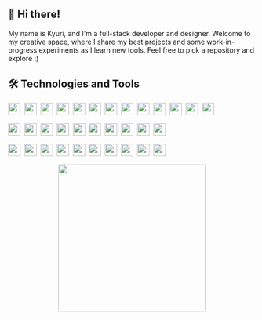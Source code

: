 ## 👋 Hi there!

My name is Kyuri, and I'm a full-stack developer and designer. Welcome to my creative space, where I share my best projects and some work-in-progress experiments as I learn new tools. Feel free to pick a repository and explore :)

## 🛠 Technologies and Tools

<img src="https://img.shields.io/badge/JavaScript-282C34?logo=javascript&logoColor=F7DF1E" height="25" />&nbsp;
<img src="https://img.shields.io/badge/HTML5-282C34?logo=html5&logoColor=E34F26" height="25" />&nbsp;
<img src="https://img.shields.io/badge/CSS3-282C34?logo=css3&logoColor=1572B6" height="25" />&nbsp;
<img src="https://img.shields.io/badge/Python-282C34?logo=python&logoColor=3776AB" height="25" />&nbsp;
<img src="https://img.shields.io/badge/C-282C34?logo=c&logoColor=A8B9CC" height="25" />&nbsp;
<img src="https://img.shields.io/badge/C++-282C34?logo=c%2B%2B&logoColor=00599C" height="25" />&nbsp;
<img src="https://img.shields.io/badge/Swift-282C34?logo=swift&logoColor=FA7343" height="25" />&nbsp;
<img src="https://img.shields.io/badge/Java-282C34?logo=openjdk&logoColor=007396" height="25" />&nbsp;
<img src="https://img.shields.io/badge/BrightScript-282C34?logo=television&logoColor=FFFFFF" height="25" />&nbsp;
<img src="https://img.shields.io/badge/SceneGraph-282C34?logo=television&logoColor=FFFFFF" height="25" />&nbsp;
<img src="https://img.shields.io/badge/zsh-282C34?logo=terminal&logoColor=white" height="25" />&nbsp;
<img src="https://img.shields.io/badge/bash-282C34?logo=gnubash&logoColor=white" height="25" />&nbsp;
<img src="https://img.shields.io/badge/PowerShell-282C34?logo=powershell&logoColor=5391FE" height="25" />

<img src="https://img.shields.io/badge/React-282C34?logo=react&logoColor=61DAFB" height="25" />&nbsp;
<img src="https://img.shields.io/badge/React Native-282C34?logo=react&logoColor=61DAFB" height="25" />&nbsp;
<img src="https://img.shields.io/badge/Node.js-282C34?logo=node.js&logoColor=339933" height="25" />&nbsp;
<img src="https://img.shields.io/badge/Bootstrap-282C34?logo=bootstrap&logoColor=7952B3" height="25" />&nbsp;
<img src="https://img.shields.io/badge/SPFx-282C34?logo=microsoft&logoColor=0078D4" height="25" />&nbsp;
<img src="https://img.shields.io/badge/MaterialUI-282C34?logo=mui&logoColor=007FFF" height="25" />&nbsp;
<img src="https://img.shields.io/badge/Tailwind-282C34?logo=tailwindcss&logoColor=06B6D4" height="25" />&nbsp;
<img src="https://img.shields.io/badge/JSON-282C34?logo=json&logoColor=white" height="25" />&nbsp;
<img src="https://img.shields.io/badge/SQL-282C34?logo=mysql&logoColor=4479A1" height="25" />&nbsp;
<img src="https://img.shields.io/badge/MongoDB-282C34?logo=mongodb&logoColor=47A248" height="25" />

<img src="https://img.shields.io/badge/git-282C34?logo=git&logoColor=F05032" height="25" />&nbsp;
<img src="https://img.shields.io/badge/Sourcetree-282C34?logo=sourcetree&logoColor=0052CC" height="25" />&nbsp;
<img src="https://img.shields.io/badge/Homebrew-282C34?logo=homebrew&logoColor=FBB040" height="25" />&nbsp;
<img src="https://img.shields.io/badge/VS%20Code-282C34?logo=visual-studio-code&logoColor=007ACC" height="25" />&nbsp;
<img src="https://img.shields.io/badge/Postman-282C34?logo=postman&logoColor=FF6C37" height="25" />&nbsp;
<img src="https://img.shields.io/badge/Jira-282C34?logo=jira&logoColor=0052CC" height="25" />&nbsp;
<img src="https://img.shields.io/badge/StackOverflow-282C34?logo=stackoverflow&logoColor=F58025" height="25" />&nbsp;
<img src="https://img.shields.io/badge/ChatGPT-282C34?logo=openai&logoColor=white" height="25" />&nbsp;
<img src="https://img.shields.io/badge/Copilot-282C34?logo=githubcopilot&logoColor=white" height="25" />&nbsp;
<img src="https://img.shields.io/badge/Figma-282C34?logo=figma&logoColor=F24E1E" height="25" />

<p align="center">
  <img src="https://media1.tenor.com/m/aM8DwnxMRasAAAAC/kirby.gif" align="center" width="300" />
</p>
